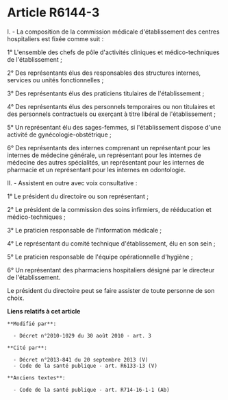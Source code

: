 # Article R6144-3

I. - La composition de la commission médicale d'établissement des centres hospitaliers est fixée comme suit : 

1° L'ensemble des chefs de pôle d'activités cliniques et médico-techniques de l'établissement ; 

2° Des représentants élus des responsables des structures internes, services ou unités fonctionnelles ; 

3° Des représentants élus des praticiens titulaires de l'établissement ; 

4° Des représentants élus des personnels temporaires ou non titulaires et des personnels contractuels ou exerçant à titre
libéral de l'établissement ; 

5° Un représentant élu des sages-femmes, si l'établissement dispose d'une activité de gynécologie-obstétrique ; 

6° Des représentants des internes comprenant un représentant pour les internes de médecine générale, un représentant pour les
internes de médecine des autres spécialités, un représentant pour les internes de pharmacie et un représentant pour les
internes en odontologie. 

II. - Assistent en outre avec voix consultative : 

1° Le président du directoire ou son représentant ; 

2° Le président de la commission des soins infirmiers, de rééducation et médico-techniques ; 

3° Le praticien responsable de l'information médicale ; 

4° Le représentant du comité technique d'établissement, élu en son sein ; 

5° Le praticien responsable de l'équipe opérationnelle d'hygiène ; 

6° Un représentant des pharmaciens hospitaliers désigné par le directeur de l'établissement.

Le président du directoire peut se faire assister de toute personne de son choix.

**Liens relatifs à cet article**

	**Modifié par**:

	  - Décret n°2010-1029 du 30 août 2010 - art. 3

	**Cité par**:

	  - Décret n°2013-841 du 20 septembre 2013 (V)
	  - Code de la santé publique - art. R6133-13 (V)

	**Anciens textes**:

	  - Code de la santé publique - art. R714-16-1-1 (Ab)
